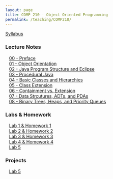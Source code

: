 ```yaml
---
layout: page
title: COMP 210 - Object Oriented Programming
permalink: /teaching/COMP210/
---
```


[Syllabus](/teaching/COMP210/comp210-syllabus.pdf)  

### Lecture Notes

&nbsp;&nbsp;&nbsp;[00 - Preface](/teaching/COMP210/notes/comp210-lectureNotes-00.pdf)  
&nbsp;&nbsp;&nbsp;[01 - Object Orientation](/teaching/COMP210/notes/comp210-lectureNotes-01.pdf)  
&nbsp;&nbsp;&nbsp;[02 - Java Program Structure and Eclipse](/teaching/COMP210/notes/comp210-lectureNotes-02.pdf)  
&nbsp;&nbsp;&nbsp;[03 - Procedural Java](/teaching/COMP210/notes/comp210-lectureNotes-03.pdf)  
&nbsp;&nbsp;&nbsp;[04 - Basic Classes and Hierarchies ](/teaching/COMP210/notes/comp210-lectureNotes-04.pdf)  
&nbsp;&nbsp;&nbsp;[05 - Class Extension ](/teaching/COMP210/notes/comp210-lectureNotes-05.pdf)  
&nbsp;&nbsp;&nbsp;[06 - Containment vs. Extension](/teaching/COMP210/notes/comp210-lectureNotes-06.pdf)  
&nbsp;&nbsp;&nbsp;[07 - Data Strcutures, ADTs, and PDAs](/teaching/COMP210/notes/comp210-lectureNotes-07.pdf)  
&nbsp;&nbsp;&nbsp;[08 - Binary Trees, Heaps, and Priority Queues ](/teaching/COMP210/notes/comp210-lectureNotes-08.pdf)  


### Labs & Homework

&nbsp;&nbsp;&nbsp;[Lab 1 & Homework 1](/teaching/COMP210/labs/comp210-lab1.pdf)  
&nbsp;&nbsp;&nbsp;[Lab 2 & Homework 2](/teaching/COMP210/labs/comp210-lab2.pdf)  
&nbsp;&nbsp;&nbsp;[Lab 3 & Homework 3](/teaching/COMP210/labs/comp210-lab3.pdf)  
&nbsp;&nbsp;&nbsp;[Lab 4 & Homework 4](/teaching/COMP210/labs/comp210-lab4.pdf)  
&nbsp;&nbsp;&nbsp;[Lab 5](/teaching/COMP210/labs/comp210-lab5.pdf)  



### Projects

&nbsp;&nbsp;&nbsp;[Lab 5](/teaching/COMP210/projects/comp210-proj1.pdf)  
